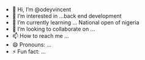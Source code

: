 - 👋 Hi, I’m @odeyvincent
- 👀 I’m interested in ...back end development
- 🌱 I’m currently learning ... National open of nigeria
- 💞️ I’m looking to collaborate on ...
- 📫 How to reach me ...
- 😄 Pronouns: ...
- ⚡ Fun fact: ...

<!---
odeyvincent/odeyvincent is a ✨ special ✨ repository because its `README.md` (this file) appears on your GitHub profile.
You can click the Preview link to take a look at your changes.
--->
